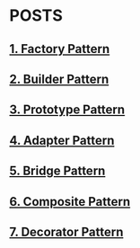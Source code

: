 # POSTS

## [1. Factory Pattern](https://hungon.space/index.php/2022/11/13/design-pattern-factory-pattern/)

## [2. Builder Pattern](https://hungon.space/index.php/2022/11/14/design-pattern-builder/)

## [3. Prototype Pattern](https://hungon.space/index.php/2022/11/15/design-pattern-prototype/)

## [4. Adapter Pattern](https://hungon.space/index.php/2022/11/16/design-pattern-adapter/)

## [5. Bridge Pattern](https://hungon.space/index.php/2022/11/17/design-pattern-bridge/)

## [6. Composite Pattern](https://hungon.space/index.php/2022/11/19/design-pattern-composite/)

## [7. Decorator Pattern](https://hungon.space/index.php/2022/11/19/design-pattern-decorator/)

